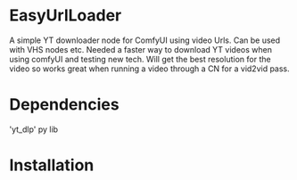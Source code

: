 # EasyUrlLoader
A simple YT downloader node for ComfyUI using video Urls. Can be used with VHS nodes etc.
Needed a faster way to download YT videos when using comfyUI and testing new tech. Will get the best resolution for the video so works great when running a video through a CN for a vid2vid pass.
# Dependencies
'yt_dlp' py lib
# Installation 
